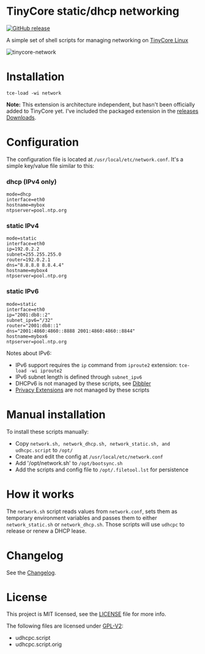 # TinyCore static/dhcp networking

[![GitHub release](https://img.shields.io/github/release/aw/tinycore-network.svg)](https://github.com/aw/tinycore-network)

A simple set of shell scripts for managing networking on [TinyCore Linux](http://tinycorelinux.net/)

![tinycore-network](https://user-images.githubusercontent.com/153401/33258367-3b969774-d351-11e7-90e2-071b039473c9.png)

# Installation

`tce-load -wi network`

**Note:** This extension is architecture independent, but hasn't been officially added to TinyCore yet. I've included the packaged extension in the [releases Downloads](https://github.com/aw/tinycore-network/releases).

# Configuration

The configuration file is located at `/usr/local/etc/network.conf`. It's a simple key/value file similar to this:

### dhcp (IPv4 only)

```
mode=dhcp
interface=eth0
hostname=mybox
ntpserver=pool.ntp.org
```

### static IPv4

```
mode=static
interface=eth0
ip=192.0.2.2
subnet=255.255.255.0
router=192.0.2.1
dns="8.8.8.8 8.8.4.4"
hostname=mybox4
ntpserver=pool.ntp.org
```

### static IPv6

```
mode=static
interface=eth0
ip="2001:db8::2"
subnet_ipv6="/32"
router="2001:db8::1"
dns="2001:4860:4860::8888 2001:4860:4860::8844"
hostname=mybox6
ntpserver=pool.ntp.org
```

Notes about IPv6:

* IPv6 support requires the `ip` command from `iproute2` extension: `tce-load -wi iproute2`
* IPv6 subnet length is defined through `subnet_ipv6`
* DHCPv6 is not managed by these scripts, see [Dibbler](http://klub.com.pl/dhcpv6/)
* [Privacy Extensions](http://www.tldp.org/HOWTO/Linux+IPv6-HOWTO/x1092.html) are not managed by these scripts

# Manual installation

To install these scripts manually:

* Copy `network.sh, network_dhcp.sh, network_static.sh, and udhcpc.script` to `/opt/`
* Create and edit the config at `/usr/local/etc/network.conf`
* Add '/opt/network.sh' to `/opt/bootsync.sh`
* Add the scripts and config file to `/opt/.filetool.lst` for persistence

# How it works

The `network.sh` script reads values from `network.conf`, sets them as temporary environment variables and passes them to either `network_static.sh` or `network_dhcp.sh`. Those scripts will use `udhcpc` to release or renew a DHCP lease.

# Changelog

See the [Changelog](CHANGELOG.md).

# License

This project is MIT licensed, see the [LICENSE](LICENSE) file for more info.

The following files are licensed under [GPL-V2](LICENSE-GPL):

* udhcpc.script
* udhcpc.script.orig
